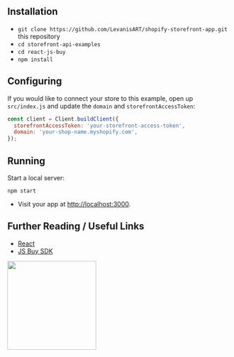 ## Installation

* `git clone https://github.com/LevanisART/shopify-storefront-app.git` this repository
* `cd storefront-api-examples`
* `cd react-js-buy`
* `npm install`

## Configuring

If you would like to connect your store to this example, open up `src/index.js` and update the `domain` and `storefrontAccessToken`:

```js
const client = Client.buildClient({
  storefrontAccessToken: 'your-storefront-access-token',
  domain: 'your-shop-name.myshopify.com',
});
```

## Running

Start a local server:

```
npm start
```

* Visit your app at [http://localhost:3000](http://localhost:3000).

## Further Reading / Useful Links

* [React](https://facebook.github.io/react/)
* [JS Buy SDK](https://github.com/Shopify/js-buy-sdk)


<img src="https://cdn.shopify.com/shopify-marketing_assets/builds/19.0.0/shopify-full-color-black.svg" width="200" />